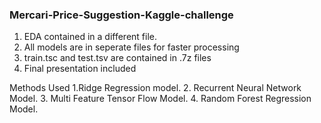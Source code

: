 ### Mercari-Price-Suggestion-Kaggle-challenge

1. EDA contained in a different file.
2. All models are in seperate files for faster processing
3. train.tsc and test.tsv are contained in .7z files
4. Final presentation included

Methods Used
1.Ridge Regression model.
2. Recurrent Neural Network Model.
3. Multi Feature Tensor Flow Model.
4. Random Forest Regression Model.

